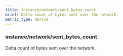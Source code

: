 ```yaml
---
title: instance/network/sent_bytes_count
brief: Delta count of bytes sent over the network.
metric_type: derive
---
```

### instance/network/sent_bytes_count

Delta count of bytes sent over the network.
